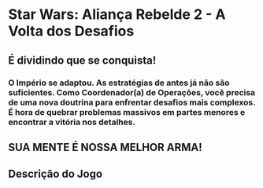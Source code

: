 # Star Wars: Aliança Rebelde 2 - A Volta dos Desafios

## É dividindo que se conquista!

### O Império se adaptou. As estratégias de antes já não são suficientes. Como Coordenador(a) de Operações, você precisa de uma nova doutrina para enfrentar desafios mais complexos. É hora de quebrar problemas massivos em partes menores e encontrar a vitória nos detalhes.

## SUA MENTE É NOSSA MELHOR ARMA!

## Descrição do Jogo
